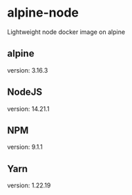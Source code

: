 # alpine-node
Lightweight node docker image on alpine

## alpine
version: 3.16.3

## NodeJS
version: 14.21.1

## NPM
version: 9.1.1

## Yarn
version: 1.22.19
